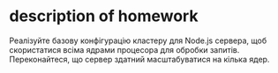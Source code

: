 # description of homework

Реалізуйте базову конфігурацію кластеру для Node.js сервера,
щоб скористатися всіма ядрами процесора для обробки запитів.
Переконайтеся, що сервер здатний масштабуватися на кілька ядер.